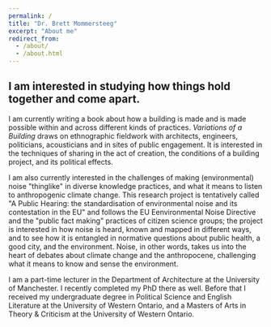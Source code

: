```yaml
---
permalink: /
title: "Dr. Brett Mommersteeg"
excerpt: "About me"
redirect_from: 
  - /about/
  - /about.html
---
```


## I am interested in studying how things hold together and come apart.

I am currently writing a book about how a building is made and is made possible within and across different kinds of practices. *Variations of a Building* draws on ethnographic fieldwork with architects, engineers, politicians, acousticians and in sites of public engagement. It is interested in the techniques of sharing in the act of creation, the conditions of a building project, and its political effects. 

I am also currently interested in the challenges of making (environmental) noise "thinglike" in diverse knowledge practices, and what it means to listen to anthropogenic climate change. This research project is tentatively called "A Public Hearing: the standardisation of environmental noise and its contestation in the EU" and follows the EU Eenvironmental Noise Directive and the "public fact making" practices of citizen science groups; the project is interested in how noise is heard, known and mapped in different ways, and to see how it is entangled in normative questions about public health, a good city, and the environment. Noise, in other words, takes us into the heart of debates about climate change and the anthropocene, challenging what it means to know and sense the environment.

I am a part-time lecturer in the Department of Architecture at the University of Manchester. I recently completed my PhD there as well. Before that I received my undergraduate degree in Political Science and English Literature at the University of Western Ontario, and a Masters of Arts in Theory & Criticism at the University of Western Ontario. 
